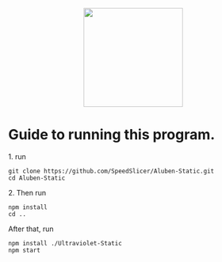 <p align="center"><img src="https://raw.githubusercontent.com/SpeedSlicer/Ultraviolet-Static/main/public/logo.jpg" height="200"></p>
<h1>Guide to running this program.</h1>
<p>1. run </p>

```
git clone https://github.com/SpeedSlicer/Aluben-Static.git
cd Aluben-Static
```
<p>2. Then run</p>

```
npm install
cd ..
```
<p>After that, run</p>



```
npm install ./Ultraviolet-Static
npm start
```

